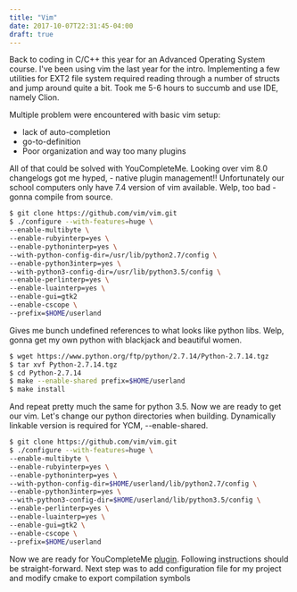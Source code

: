 ```yaml
---
title: "Vim"
date: 2017-10-07T22:31:45-04:00
draft: true
---
```


Back to coding in C/C++ this year for an Advanced Operating System course. I've
been using vim the last year for the intro. Implementing a few utilities for
EXT2 file system required reading through a number of structs and jump around
quite a bit. Took me 5-6 hours to succumb and use IDE, namely Clion.

Multiple problem were encountered with basic vim setup:

* lack of auto-completion
* go-to-definition
* Poor organization and way too many plugins


All of that could be solved with YouCompleteMe.  Looking over vim 8.0 changelogs
got me hyped, - native plugin management!! Unfortunately our school computers
only have 7.4 version of vim available. Welp,
too bad - gonna compile from source.

```bash
$ git clone https://github.com/vim/vim.git
$ ./configure --with-features=huge \
--enable-multibyte \
--enable-rubyinterp=yes \
--enable-pythoninterp=yes \
--with-python-config-dir=/usr/lib/python2.7/config \
--enable-python3interp=yes \
--with-python3-config-dir=/usr/lib/python3.5/config \
--enable-perlinterp=yes \
--enable-luainterp=yes \
--enable-gui=gtk2
--enable-cscope \
--prefix=$HOME/userland
```

Gives me bunch undefined references to what looks like python libs. Welp, gonna
get my own python with blackjack and beautiful women.

```bash
$ wget https://www.python.org/ftp/python/2.7.14/Python-2.7.14.tgz
$ tar xvf Python-2.7.14.tgz
$ cd Python-2.7.14
$ make --enable-shared prefix=$HOME/userland
$ make install
```

And repeat pretty much the same for python 3.5. Now we are ready to get our
vim. Let's change our python directories when building. Dynamically linkable
version is required for YCM, --enable-shared.

```bash
$ git clone https://github.com/vim/vim.git
$ ./configure --with-features=huge \
--enable-multibyte \
--enable-rubyinterp=yes \
--enable-pythoninterp=yes \
--with-python-config-dir=$HOME/userland/lib/python2.7/config \
--enable-python3interp=yes \
--with-python3-config-dir=$HOME/userland/lib/python3.5/config \
--enable-perlinterp=yes \
--enable-luainterp=yes \
--enable-gui=gtk2 \
--enable-cscope \
--prefix=$HOME/userland
```

Now we are ready for YouCompleteMe
[plugin](https://github.com/Valloric/YouCompleteMe). Following instructions
should be straight-forward. Next step was to add configuration file for my
project and modify cmake to export compilation symbols
